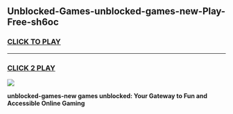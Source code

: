 
## Unblocked-Games-unblocked-games-new-Play-Free-sh6oc
<h3>
<a href="https://premium76.site?title=unblocked-games-new&ref=20A">CLICK TO PLAY</a></h3>
<hr>

<h3>
<a href="https://premium76.site?title=unblocked-games-new&ref=20A">CLICK 2 PLAY</a>
  
</h3>

<a href="https://premium76.site?title=unblocked-games-new&ref=20A"><img src="https://clearcache.store/games.png"></a>


**unblocked-games-new games unblocked: Your Gateway to Fun and Accessible Online Gaming**
